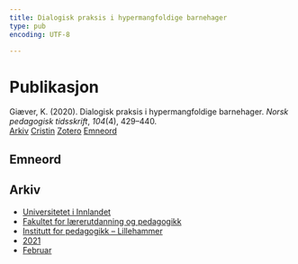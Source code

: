 ```yaml
---
title: Dialogisk praksis i hypermangfoldige barnehager
type: pub
encoding: UTF-8

---
```

<h1>Publikasjon</h1>
<article id="csl-bib-container-TZKR7USK" class="csl-bib-container">
  <div class="csl-bib-body"> <div class="csl-entry">Giæver, K. (2020). Dialogisk praksis i hypermangfoldige barnehager. <i>Norsk pedagogisk tidsskrift</i>, <i>104</i>(4), 429–440.</div> </div>
  <div class="csl-bib-buttons">
    <a href="#taxonomy-article-TZKR7USK" alt="archive" class="csl-bib-button">Arkiv</a>
    <a href="https://app.cristin.no/results/show.jsf?id=1885659" alt="Cristin" class="csl-bib-button">Cristin</a>
    <a href="http://zotero.org/groups/5881554/items/TZKR7USK" alt="Zotero" class="csl-bib-button">Zotero</a>
    <a href="#keywords-article-TZKR7USK" alt="keywords" class="csl-bib-button">Emneord</a>
  </div>
  <div id="csl-bib-meta-container-TZKR7USK"></div>
</article>
<div id="csl-bib-meta-TZKR7USK" class="csl-bib-meta">
  <article id="keywords-article-TZKR7USK" class="keywords-article">
    <h1>Emneord</h1>
    
  </article>
  <article id="taxonomy-article-TZKR7USK" class="taxonomy-article">
    <h1>Arkiv</h1>
    <ul>
      <li>
        <a href="/nn/archive/?key=3DCRN523">Universitetet i Innlandet</a>
      </li>
      <li>
        <a href="/nn/archive/?key=WYNZA47F">Fakultet for lærerutdanning og pedagogikk</a>
      </li>
      <li>
        <a href="/nn/archive/?key=L8MA547R">Institutt for pedagogikk – Lillehammer</a>
      </li>
      <li>
        <a href="/nn/archive/?key=MD94ZHP9">2021</a>
      </li>
      <li>
        <a href="/nn/archive/?key=2LNUHRY4">Februar</a>
      </li>
    </ul>
  </article>
</div>
